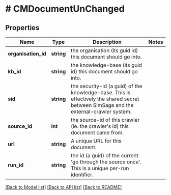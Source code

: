 # # CMDocumentUnChanged

## Properties

Name | Type | Description | Notes
------------ | ------------- | ------------- | -------------
**organisation_id** | **string** | the organisation (its guid id) this document should go into. |
**kb_id** | **string** | the knowledge-base (its guid id) this document should go into. |
**sid** | **string** | the security-id (a guid) of the knowledge-base.  This is effectively the shared secret between SimSage and the external-crawler system. |
**source_id** | **int** | the source-id of this crawler (ie. the crawler&#39;s id) this document came from. |
**url** | **string** | A unique URL for this document. |
**run_id** | **string** | the id (a guid) of the current &#39;go through the source once&#39;.  This is a unique per-run identifier. |

[[Back to Model list]](../../README.md#models) [[Back to API list]](../../README.md#endpoints) [[Back to README]](../../README.md)
